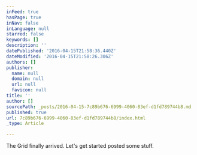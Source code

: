 ```yaml
---
inFeed: true
hasPage: true
inNav: false
inLanguage: null
starred: false
keywords: []
description: ''
datePublished: '2016-04-15T21:58:36.440Z'
dateModified: '2016-04-15T21:58:26.306Z'
authors: []
publisher:
  name: null
  domain: null
  url: null
  favicon: null
title: ''
author: []
sourcePath: _posts/2016-04-15-7c89b676-6999-4060-83ef-d1fd789744b8.md
published: true
url: 7c89b676-6999-4060-83ef-d1fd789744b8/index.html
_type: Article

---
```

The Grid finally arrived. Let's get started posted some stuff.